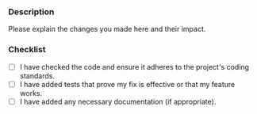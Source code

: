 <!--
Unless explicitly stated otherwise all files in this repository are licensed under the Apache License 2.0.

This product includes software developed at Datadog (https://www.datadoghq.com/). Copyright 2024 Datadog, Inc.
-->

### Description

Please explain the changes you made here and their impact.

### Checklist

- [ ] I have checked the code and ensure it adheres to the project's coding standards.
- [ ] I have added tests that prove my fix is effective or that my feature works.
- [ ] I have added any necessary documentation (if appropriate).
